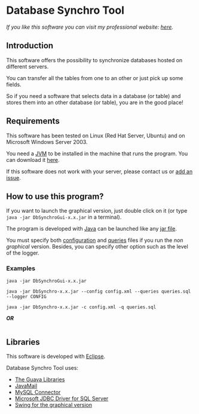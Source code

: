 # Database Synchro Tool #

_If you like this software you can visit my professional website: [here](http://www.maxime-buisson.com)._ 

## Introduction ##

This software offers the possibility to synchronize databases hosted on different servers.

You can transfer all the tables from one to an other or just pick up some fields.

So if you need a software that selects data in a database (or table) and stores them into an other database (or table), you are in the good place!

## Requirements ##

This software has been tested on Linux (Red Hat Server, Ubuntu) and on Microsoft Windows Server 2003.

You need a [JVM](http://en.wikipedia.org/wiki/Java_Virtual_Machine) to be installed in the machine that runs the program. You can download it [here](http://www.oracle.com/technetwork/java/javase/downloads/index.html).

If this software does not work with your server, please contact us or [add an issue](http://code.google.com/p/dbsynchro/issues/entry).

## How to use this program? ##

If you want to launch the graphical version, just double click on it (or type `java -jar DbSynchroGui-x.x.jar` in a terminal).

The program is developed with [Java](http://en.wikipedia.org/wiki/Java_%28programming_language%29) can be launched like any [jar file](http://en.wikipedia.org/wiki/JAR_%28file_format%29).

You must specify both [configuration](ConfigurationFile.md) and [queries](SQLFile.md) files if you run the _non graphical_ version. Besides, you can specify other option such as the level of the logger.

### Examples ###

```
java -jar DbSynchroGui-x.x.jar
```

```
java -jar DbSynchro-x.x.jar --config config.xml --queries queries.sql --logger CONFIG
```

```
java -jar DbSynchro-x.x.jar -c config.xml -q queries.sql
```

**_OR_**

![![](http://etud.insa-toulouse.fr/~buisson/TEMP/run.png)](http://etud.insa-toulouse.fr/~buisson/TEMP/run.png)

## Libraries ##

This software is developed with [Eclipse](http://www.eclipse.org/).

Database Synchro Tool uses:
  * [The Guava Libraries](http://code.google.com/p/guava-libraries/)
  * [JavaMail](http://kenai.com/projects/javamail)
  * [MySQL Connector](http://www.mysql.com/downloads/connector/j/)
  * [Microsoft JDBC Driver for SQL Server](http://msdn.microsoft.com/en-us/sqlserver/aa937724)
  * [Swing for the graphical version](http://en.wikipedia.org/wiki/Swing_%28Java%29)